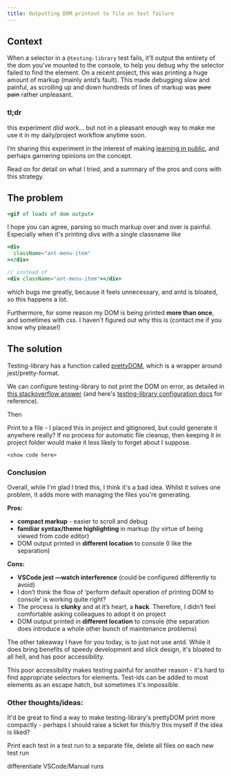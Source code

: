 ```yaml
---
title: Outputting DOM printout to file on test failure
---
```


## Context

When a selector in a `@testing-library` test fails, it’ll output the entirety of the dom you’ve mounted to the console, to help you debug why the selector failed to find the element. On a recent project, this was printing a huge amount of markup (mainly antd’s fault). This made debugging slow and painful, as scrolling up and down hundreds of lines of markup was ~~pure pain~~ rather unpleasant.

### tl;dr

this experiment _diid_ work... but not in a pleasant enough way to make me use it in my daily/project workflow anytime soon.

I’m sharing this experiment in the interest of making [learning in public](https://www.swyx.io/learn-in-public/), and perhaps garnering opinions on the concept.

Read on for detail on what I tried, and a summary of the pros and cons with this strategy.

## The problem

```jsx
<gif of loads of dom output>
```

I hope you can agree, parsing so much markup over and over is painful. Especially when it's printing divs with a single classname like

```jsx
<div
  className="ant-menu-item"
></div>

// instead of
<div className="ant-menu-item"></div>
```

which bugs me greatly, because it feels unnecessary, and antd is bloated, so this happens a lot.

Furthermore, for some reason my DOM is being printed **more than once**, and sometimes with css. I haven't figured out why this is (contact me if you know why please!)

## The solution

Testing-library has a function called [prettyDOM](https://testing-library.com/docs/dom-testing-library/api-debugging/#prettydom), which is a wrapper around jest/pretty-format.

We can configure testing-library to not print the DOM on error, as detailed in [this stackoverflow answer](https://stackoverflow.com/a/64155473/15471471) (and here's [testing-library configuration docs](https://testing-library.com/docs/dom-testing-library/api-configuration/) for reference).

Then

Print to a file - I placed this in project and gitignored, but could generate it anywhere really? If no process for automatic file cleanup, then keeping it in project folder would make it less likely to forget about I suppose.

```
<show code here>
```

### Conclusion

Overall, while I'm glad I tried this, I think it's a bad idea. Whilst it solves one problem, it adds more with managing the files you're generating.

**Pros:**

- **compact markup** - easier to scroll and debug
- **familiar syntax/theme highlighting** in markup (by virtue of being viewed from code editor)
- DOM output printed in **different location** to console (I like the separation)

**Cons:**

- **VSCode jest —watch interference** (could be configured differently to avoid)
- I don’t think the flow of ‘perform default operation of printing DOM to console’ is working quite right?
- The process is **clunky** and at it’s heart, a **hack**. Therefore, I didn’t feel comfortable asking colleagues to adopt it on project
- DOM output printed in **different location** to console (the separation does introduce a whole other bunch of maintenance problems)

The other takeaway I have for you today, is to just not use antd. While it does bring benefits of speedy development and slick design, it's bloated to all hell, and has poor accessibility.

This poor accessibility makes testing painful for another reason - it's hard to find appropriate selectors for elements. Test-ids can be added to most elements as an escape hatch, but sometimes it's impossible.

### Other thoughts/ideas:

It'd be great to find a way to make testing-library's prettyDOM print more compactly - perhaps I should raise a ticket for this/try this myself if the idea is liked?

Print each test in a test run to a separate file, delete all files on each new test run

differentiate VSCode/Manual runs
